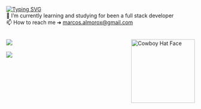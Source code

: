 [![Typing SVG](https://readme-typing-svg.demolab.com?font=&weight=900&size=25&pause=1000&width=435&lines=Hey+%F0%9F%91%8B%2C+I'm+Marcos)](https://git.io/typing-svg) <br>
🚀 I’m currently learning and studying for been a full stack developer<br>📫 How to reach me ➜ marcos.almorox@gmail.com
<br></br>

<img align="right" src="https://raw.githubusercontent.com/Tarikul-Islam-Anik/Animated-Fluent-Emojis/master/Emojis/Smilies/Cowboy%20Hat%20Face.png" alt="Cowboy Hat Face" width="170" height="170" />

![](https://github-readme-stats.vercel.app/api?username=malmorox&theme=react&hide_border=false&include_all_commits=true&count_private=false)
<br></br>
<img align="left" src="https://visitor-badge.laobi.icu/badge?page_id=malmorox.malmorox&"  />
